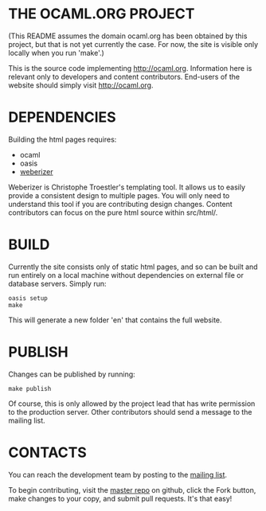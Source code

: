 THE OCAML.ORG PROJECT
=====================
(This README assumes the domain ocaml.org has been obtained by this
project, but that is not yet currently the case. For now, the site is
visible only locally when you run 'make'.)

This is the source code implementing http://ocaml.org. Information
here is relevant only to developers and content
contributors. End-users of the website should simply visit
http://ocaml.org.


DEPENDENCIES
============
Building the html pages requires:
* ocaml
* oasis
* [weberizer](https://github.com/Chris00/weberizer)

Weberizer is Christophe Troestler's templating tool. It allows us to
easily provide a consistent design to multiple pages. You will only
need to understand this tool if you are contributing design
changes. Content contributors can focus on the pure html source within
src/html/.


BUILD
=====
Currently the site consists only of static html pages, and so can be
built and run entirely on a local machine without dependencies on
external file or database servers. Simply run:

    oasis setup
    make

This will generate a new folder 'en' that contains the full website.


PUBLISH
=======
Changes can be published by running:

    make publish

Of course, this is only allowed by the project lead that has write
permission to the production server. Other contributors should send a
message to the mailing list.


CONTACTS
========
You can reach the development team by posting to the [mailing
list](https://lists.forge.ocamlcore.org/cgi-bin/listinfo/ocamlweb-devel).

To begin contributing, visit the [master
repo](https://github.com/agarwal/ocamlorg) on github, click the Fork
button, make changes to your copy, and submit pull requests. It's that
easy!
